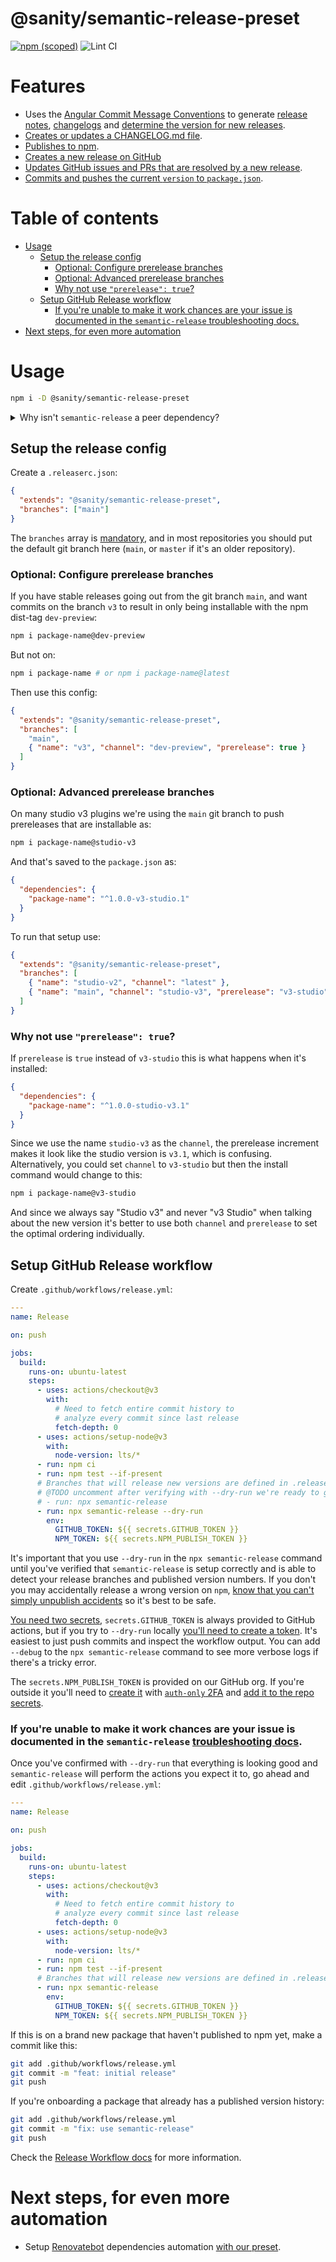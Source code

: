 <!-- markdownlint-disable-file MD025 -->

# @sanity/semantic-release-preset <!-- omit in toc -->

[![npm (scoped)](https://img.shields.io/npm/v/@sanity/semantic-release-preset.svg)](https://www.npmjs.com/package/@sanity/semantic-release-preset)
![Lint CI](https://github.com/sanity-io/semantic-release-preset/workflows/Lint/badge.svg)

# Features <!-- omit in toc -->

- Uses the [Angular Commit Message Conventions](https://github.com/angular/angular.js/blob/master/DEVELOPERS.md#-git-commit-guidelines) to generate [release notes](https://github.com/semantic-release/release-notes-generator), [changelogs](https://github.com/semantic-release/changelog) and [determine the version for new releases](https://github.com/semantic-release/commit-analyzer).
- [Creates or updates a CHANGELOG.md file](https://github.com/semantic-release/changelog).
- [Publishes to npm](https://github.com/semantic-release/npm).
- [Creates a new release on GitHub](https://github.com/semantic-release/github)
- [Updates GitHub issues and PRs that are resolved by a new release](https://github.com/semantic-release/github#successcomment).
- [Commits and pushes the current `version` to `package.json`](https://github.com/semantic-release/git).

# Table of contents <!-- omit in toc -->

- [Usage](#usage)
  - [Setup the release config](#setup-the-release-config)
    - [Optional: Configure prerelease branches](#optional-configure-prerelease-branches)
    - [Optional: Advanced prerelease branches](#optional-advanced-prerelease-branches)
    - [Why not use `"prerelease": true`?](#why-not-use-prerelease-true)
  - [Setup GitHub Release workflow](#setup-github-release-workflow)
    - [If you're unable to make it work chances are your issue is documented in the `semantic-release` troubleshooting docs.](#if-youre-unable-to-make-it-work-chances-are-your-issue-is-documented-in-the-semantic-release-troubleshooting-docs)
- [Next steps, for even more automation](#next-steps-for-even-more-automation)

# Usage

```bash
npm i -D @sanity/semantic-release-preset
```

<details>
<summary>Why isn't <code>semantic-release</code> a peer dependency?</summary>

https://github.com/semantic-release/gitlab-config#install

There's a convention in `semantic-release` presets to have it as a peer, which would make the install setup look like this:

```bash
npm install --save-dev semantic-release @sanity/semantic-release-preset
```

This leaves it to you to keep both dependencies up to date. This package is primarily designed to ease our own internal `@sanity` npm packages, and thus we prefer for it to be a single dependency.
That way we avoid mismatch bugs where bots might make a PR that updates `semantic-release` to a new, breaking, major version. But fail to also update `@sanity/semantic-release-preset` causing it to fail.

By declaring it as a normal `dependency` we avoid these issues, and reduce churn and PR noise.

</details>

## Setup the release config

Create a `.releaserc.json`:

```json
{
  "extends": "@sanity/semantic-release-preset",
  "branches": ["main"]
}
```

The `branches` array is [mandatory](https://semantic-release.gitbook.io/semantic-release/usage/configuration#branches), and in most repositories you should put the default git branch here (`main`, or `master` if it's an older repository).

### Optional: Configure prerelease branches

If you have stable releases going out from the git branch `main`, and want commits on the branch `v3` to result in only being installable with the npm dist-tag `dev-preview`:

```bash
npm i package-name@dev-preview
```

But not on:

```bash
npm i package-name # or npm i package-name@latest
```

Then use this config:

```json
{
  "extends": "@sanity/semantic-release-preset",
  "branches": [
    "main",
    { "name": "v3", "channel": "dev-preview", "prerelease": true }
  ]
}
```

### Optional: Advanced prerelease branches

On many studio v3 plugins we're using the `main` git branch to push prereleases that are installable as:

```bash
npm i package-name@studio-v3
```

And that's saved to the `package.json` as:

```json
{
  "dependencies": {
    "package-name": "^1.0.0-v3-studio.1"
  }
}
```

To run that setup use:

```json
{
  "extends": "@sanity/semantic-release-preset",
  "branches": [
    { "name": "studio-v2", "channel": "latest" },
    { "name": "main", "channel": "studio-v3", "prerelease": "v3-studio" }
  ]
}
```

### Why not use `"prerelease": true`?

If `prerelease` is `true` instead of `v3-studio` this is what happens when it's installed:

```json
{
  "dependencies": {
    "package-name": "^1.0.0-studio-v3.1"
  }
}
```

Since we use the name `studio-v3` as the `channel`, the prerelease increment makes it look like the studio version is `v3.1`, which is confusing. Alternatively, you could set `channel` to `v3-studio` but then the install command would change to this:

```bash
npm i package-name@v3-studio
```

And since we always say "Studio v3" and never "v3 Studio" when talking about the new version it's better to use both `channel` and `prerelease` to set the optimal ordering individually.

## Setup GitHub Release workflow

Create `.github/workflows/release.yml`:

```yml
---
name: Release

on: push

jobs:
  build:
    runs-on: ubuntu-latest
    steps:
      - uses: actions/checkout@v3
        with:
          # Need to fetch entire commit history to
          # analyze every commit since last release
          fetch-depth: 0
      - uses: actions/setup-node@v3
        with:
          node-version: lts/*
      - run: npm ci
      - run: npm test --if-present
      # Branches that will release new versions are defined in .releaserc.json
      # @TODO uncomment after verifying with --dry-run we're ready to go
      # - run: npx semantic-release
      - run: npx semantic-release --dry-run
        env:
          GITHUB_TOKEN: ${{ secrets.GITHUB_TOKEN }}
          NPM_TOKEN: ${{ secrets.NPM_PUBLISH_TOKEN }}
```

It's important that you use `--dry-run` in the `npx semantic-release` command until you've verified that `semantic-release` is setup correctly and is able to detect your release branches and published version numbers.
If you don't you may accidentally release a wrong version on `npm`, [know that you can't simply unpublish accidents](https://docs.npmjs.com/policies/unpublish) so it's best to be safe.

[You need two secrets](https://semantic-release.gitbook.io/semantic-release/usage/ci-configuration#authentication-for-plugins), `secrets.GITHUB_TOKEN` is always provided to GitHub actions, but if you try to `--dry-run` locally [you'll need to create a token](https://help.github.com/articles/creating-a-personal-access-token-for-the-command-line). It's easiest to just push commits and inspect the workflow output. You can add `--debug` to the `npx semantic-release` command to see more verbose logs if there's a tricky error.

The `secrets.NPM_PUBLISH_TOKEN` is provided on our GitHub org. If you're outside it you'll need to [create it](https://docs.npmjs.com/getting-started/working_with_tokens#how-to-create-new-tokens) with [`auth-only` 2FA](https://docs.npmjs.com/about-two-factor-authentication) and [add it to the repo secrets](https://docs.github.com/en/actions/security-guides/encrypted-secrets#creating-encrypted-secrets-for-an-environment).

### If you're unable to make it work chances are your issue is documented in the `semantic-release` [troubleshooting docs](https://semantic-release.gitbook.io/semantic-release/support/troubleshooting).

Once you've confirmed with `--dry-run` that everything is looking good and `semantic-release` will perform the actions you expect it to, go ahead and edit `.github/workflows/release.yml`:

```yml
---
name: Release

on: push

jobs:
  build:
    runs-on: ubuntu-latest
    steps:
      - uses: actions/checkout@v3
        with:
          # Need to fetch entire commit history to
          # analyze every commit since last release
          fetch-depth: 0
      - uses: actions/setup-node@v3
        with:
          node-version: lts/*
      - run: npm ci
      - run: npm test --if-present
      # Branches that will release new versions are defined in .releaserc.json
      - run: npx semantic-release
        env:
          GITHUB_TOKEN: ${{ secrets.GITHUB_TOKEN }}
          NPM_TOKEN: ${{ secrets.NPM_PUBLISH_TOKEN }}
```

If this is on a brand new package that haven't published to npm yet, make a commit like this:

```bash
git add .github/workflows/release.yml
git commit -m "feat: initial release"
git push
```

If you're onboarding a package that already has a published version history:

```bash
git add .github/workflows/release.yml
git commit -m "fix: use semantic-release"
git push
```

Check the [Release Workflow docs](https://semantic-release.gitbook.io/semantic-release/recipes/release-workflow) for more information.

# Next steps, for even more automation

- Setup [Renovatebot](https://docs.renovatebot.com/) dependencies automation [with our preset](https://github.com/sanity-io/renovate-presets/blob/master/ecosystem/README.md).

